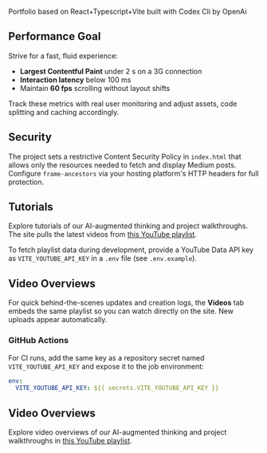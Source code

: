 Portfolio based on React+Typescript+Vite built with Codex Cli by OpenAi

## Performance Goal

Strive for a fast, fluid experience:

- **Largest Contentful Paint** under 2 s on a 3G connection
- **Interaction latency** below 100 ms
- Maintain **60 fps** scrolling without layout shifts

Track these metrics with real user monitoring and adjust assets, code splitting and caching accordingly.

## Security

The project sets a restrictive Content Security Policy in `index.html` that allows only the resources needed to fetch and display Medium posts. Configure `frame-ancestors` via your hosting platform's HTTP headers for full protection.

## Tutorials

Explore tutorials of our AI-augmented thinking and project walkthroughs. The site pulls the latest videos from [this YouTube playlist](https://www.youtube.com/playlist?list=PLiMUBe7mFRXcRMOVEfH1YIoHa2h_8_0b9).

To fetch playlist data during development, provide a YouTube Data API key as `VITE_YOUTUBE_API_KEY` in a `.env` file (see `.env.example`).

## Video Overviews

For quick behind-the-scenes updates and creation logs, the **Videos** tab embeds the same playlist so you can watch directly on the site. New uploads appear automatically.

### GitHub Actions

For CI runs, add the same key as a repository secret named `VITE_YOUTUBE_API_KEY` and expose it to the job environment:

```yaml
env:
  VITE_YOUTUBE_API_KEY: ${{ secrets.VITE_YOUTUBE_API_KEY }}
```


## Video Overviews

Explore video overviews of our AI-augmented thinking and project walkthroughs in [this YouTube playlist](https://www.youtube.com/playlist?list=PLiMUBe7mFRXcRMOVEfH1YIoHa2h_8_0b9).
